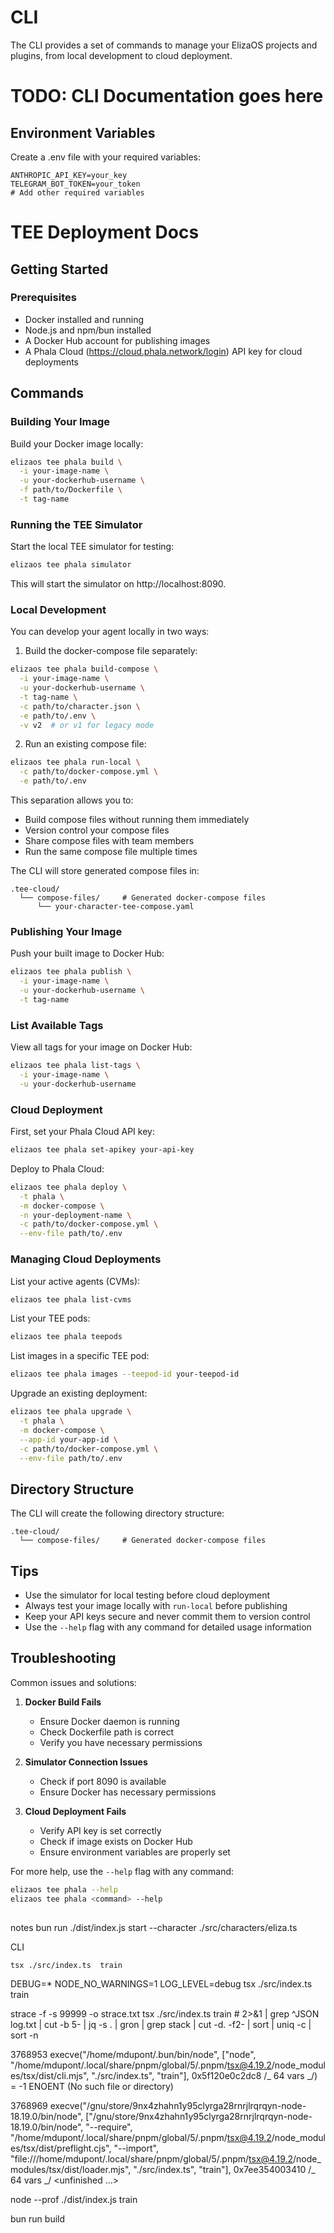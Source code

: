 # CLI

The CLI provides a set of commands to manage your ElizaOS projects and plugins, from local development to cloud deployment.

# TODO: CLI Documentation goes here

## Environment Variables

Create a .env file with your required variables:

```env
ANTHROPIC_API_KEY=your_key
TELEGRAM_BOT_TOKEN=your_token
# Add other required variables
```

# TEE Deployment Docs

## Getting Started

### Prerequisites

- Docker installed and running
- Node.js and npm/bun installed
- A Docker Hub account for publishing images
- A Phala Cloud (https://cloud.phala.network/login) API key for cloud deployments

## Commands

### Building Your Image

Build your Docker image locally:

```bash
elizaos tee phala build \
  -i your-image-name \
  -u your-dockerhub-username \
  -f path/to/Dockerfile \
  -t tag-name
```

### Running the TEE Simulator

Start the local TEE simulator for testing:

```bash
elizaos tee phala simulator
```

This will start the simulator on http://localhost:8090.

### Local Development

You can develop your agent locally in two ways:

1. Build the docker-compose file separately:

```bash
elizaos tee phala build-compose \
  -i your-image-name \
  -u your-dockerhub-username \
  -t tag-name \
  -c path/to/character.json \
  -e path/to/.env \
  -v v2  # or v1 for legacy mode
```

2. Run an existing compose file:

```bash
elizaos tee phala run-local \
  -c path/to/docker-compose.yml \
  -e path/to/.env
```

This separation allows you to:

- Build compose files without running them immediately
- Version control your compose files
- Share compose files with team members
- Run the same compose file multiple times

The CLI will store generated compose files in:

```
.tee-cloud/
  └── compose-files/     # Generated docker-compose files
      └── your-character-tee-compose.yaml
```

### Publishing Your Image

Push your built image to Docker Hub:

```bash
elizaos tee phala publish \
  -i your-image-name \
  -u your-dockerhub-username \
  -t tag-name
```

### List Available Tags

View all tags for your image on Docker Hub:

```bash
elizaos tee phala list-tags \
  -i your-image-name \
  -u your-dockerhub-username
```

### Cloud Deployment

First, set your Phala Cloud API key:

```bash
elizaos tee phala set-apikey your-api-key
```

Deploy to Phala Cloud:

```bash
elizaos tee phala deploy \
  -t phala \
  -m docker-compose \
  -n your-deployment-name \
  -c path/to/docker-compose.yml \
  --env-file path/to/.env
```

### Managing Cloud Deployments

List your active agents (CVMs):

```bash
elizaos tee phala list-cvms
```

List your TEE pods:

```bash
elizaos tee phala teepods
```

List images in a specific TEE pod:

```bash
elizaos tee phala images --teepod-id your-teepod-id
```

Upgrade an existing deployment:

```bash
elizaos tee phala upgrade \
  -t phala \
  -m docker-compose \
  --app-id your-app-id \
  -c path/to/docker-compose.yml \
  --env-file path/to/.env
```

## Directory Structure

The CLI will create the following directory structure:

```
.tee-cloud/
  └── compose-files/     # Generated docker-compose files
```

## Tips

- Use the simulator for local testing before cloud deployment
- Always test your image locally with `run-local` before publishing
- Keep your API keys secure and never commit them to version control
- Use the `--help` flag with any command for detailed usage information

## Troubleshooting

Common issues and solutions:

1. **Docker Build Fails**

   - Ensure Docker daemon is running
   - Check Dockerfile path is correct
   - Verify you have necessary permissions

2. **Simulator Connection Issues**

   - Check if port 8090 is available
   - Ensure Docker has necessary permissions

3. **Cloud Deployment Fails**
   - Verify API key is set correctly
   - Check if image exists on Docker Hub
   - Ensure environment variables are properly set

For more help, use the `--help` flag with any command:

```bash
elizaos tee phala --help
elizaos tee phala <command> --help
```

##

notes
bun run ./dist/index.js start --character ./src/characters/eliza.ts

CLI

`tsx ./src/index.ts  train`

DEBUG=\* NODE_NO_WARNINGS=1 LOG_LEVEL=debug tsx ./src/index.ts train

strace -f -s 99999 -o strace.txt tsx ./src/index.ts train # 2>&1 | grep ^JSON log.txt | cut -b 5- | jq -s . | gron | grep stack | cut -d. -f2- | sort | uniq -c | sort -n

3768953 execve("/home/mdupont/.bun/bin/node", ["node", "/home/mdupont/.local/share/pnpm/global/5/.pnpm/tsx@4.19.2/node_modules/tsx/dist/cli.mjs", "./src/index.ts", "train"], 0x5f120e0c2dc8 /_ 64 vars _/) = -1 ENOENT (No such file or directory)

3768969 execve("/gnu/store/9nx4zhahn1y95clyrga28rnrjlrqrqyn-node-18.19.0/bin/node", ["/gnu/store/9nx4zhahn1y95clyrga28rnrjlrqrqyn-node-18.19.0/bin/node", "--require", "/home/mdupont/.local/share/pnpm/global/5/.pnpm/tsx@4.19.2/node_modules/tsx/dist/preflight.cjs", "--import", "file:///home/mdupont/.local/share/pnpm/global/5/.pnpm/tsx@4.19.2/node_modules/tsx/dist/loader.mjs", "./src/index.ts", "train"], 0x7ee354003410 /_ 64 vars _/ <unfinished ...>

node --prof ./dist/index.js train

bun run build

